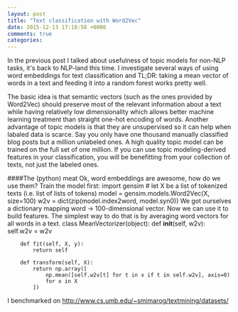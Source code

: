 ```yaml
---
layout: post
title: "Text classification with Word2Vec"
date: 2015-12-13 17:18:58 +0000
comments: true
categories: 
---
```

In the previous post I talked about usefulness of topic models for non-NLP tasks, it's back to NLP-land this time. I investigate several ways of using word embeddings for text classification and TL;DR: taking a mean vector of words in a text and feeding it into a random forest works pretty well. 

The basic idea is that semantic vectors (such as the ones provided by Word2Vec) should preserve most of the relevant information about a text while having relatively low dimensionality which allows better machine learning treatment than straight one-hot encoding of words. Another advantage of topic models is that they are unsupervised so it can help when labaled data is scarce. Say you only have one thousand manually classified blog posts but a million unlabeled ones. A high quality topic model can be trained on the full set of one million. If you can use topic modeling-derived features in your classification, you will be benefitting from your collection of texts, not just the labeled ones. 

####The (python) meat
Ok, word embeddings are awesome, how do we use them? Train the model first:
    import gensim
    # let X be a list of tokenized texts (i.e. list of lists of tokens)
    model = gensim.models.Word2Vec(X, size=100)
    w2v = dict(zip(model.index2word, model.syn0))
We got ourselves a dictionary mapping word -> 100-dimensional vector. Now we can use it to build features. The simplest way to do that is by averaging word vectors for all words in a text.
    class MeanVectorizer(object):
        def __init__(self, w2v):
            self.w2v = w2v
    
        def fit(self, X, y):
            return self
    
        def transform(self, X):
            return np.array([
                np.mean([self.w2v[t] for t in x if t in self.w2v], axis=0)
                for x in X
            ])


I benchmarked on 
http://www.cs.umb.edu/~smimarog/textmining/datasets/